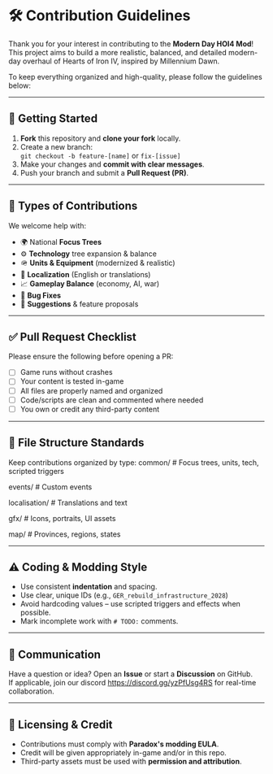 # 🛠️ Contribution Guidelines

Thank you for your interest in contributing to the **Modern Day HOI4 Mod**!  
This project aims to build a more realistic, balanced, and detailed modern-day overhaul of Hearts of Iron IV, inspired by Millennium Dawn.

To keep everything organized and high-quality, please follow the guidelines below:

---

## 📌 Getting Started

1. **Fork** this repository and **clone your fork** locally.
2. Create a new branch:  
   `git checkout -b feature-[name]` or `fix-[issue]`
3. Make your changes and **commit with clear messages**.
4. Push your branch and submit a **Pull Request (PR)**.

---

## 🧾 Types of Contributions

We welcome help with:

- 🌍 National **Focus Trees**
- ⚙️ **Technology** tree expansion & balance
- 🪖 **Units & Equipment** (modernized & realistic)
- 💬 **Localization** (English or translations)
- 📈 **Gameplay Balance** (economy, AI, war)
- 🐞 **Bug Fixes**
- 🧠 **Suggestions** & feature proposals

---

## ✅ Pull Request Checklist

Please ensure the following before opening a PR:

- [ ] Game runs without crashes
- [ ] Your content is tested in-game
- [ ] All files are properly named and organized
- [ ] Code/scripts are clean and commented where needed
- [ ] You own or credit any third-party content

---

## 📁 File Structure Standards

Keep contributions organized by type:
common/ # Focus trees, units, tech, scripted triggers

events/ # Custom events

localisation/ # Translations and text

gfx/ # Icons, portraits, UI assets

map/ # Provinces, regions, states


---

## ⚠️ Coding & Modding Style

- Use consistent **indentation** and spacing.
- Use clear, unique IDs (e.g., `GER_rebuild_infrastructure_2028`)
- Avoid hardcoding values – use scripted triggers and effects when possible.
- Mark incomplete work with `# TODO:` comments.

---

## 📣 Communication

Have a question or idea? Open an **Issue** or start a **Discussion** on GitHub.  
If applicable, join our discord https://discord.gg/yzPfUsg4RS for real-time collaboration.

---

## 📝 Licensing & Credit

- Contributions must comply with **Paradox's modding EULA**.
- Credit will be given appropriately in-game and/or in this repo.
- Third-party assets must be used with **permission and attribution**.



